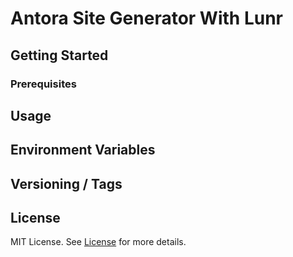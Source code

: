 # Antora Site Generator With Lunr

## Getting Started

### Prerequisites

## Usage

## Environment Variables

## Versioning / Tags

## License

MIT License. See [License](https://github.com/Mogztter/antora-site-generator-lunr/blob/master/LICENSE) for more details.
